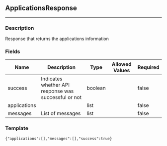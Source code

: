 ## ApplicationsResponse
---
### Description
Response that returns the applications information
### Fields
| Name | Description | Type | Allowed Values | Required |
| ---- | ----------- | ---- | -------------- | -------- |
| success | Indicates whether API response was successful or not | boolean |  | false |
| applications |  | list |  | false |
| messages | List of messages | list |  | false |
### Template
```
{"applications":[],"messages":[],"success":true}
```
